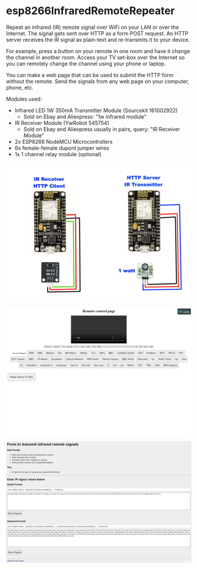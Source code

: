 # esp8266InfraredRemoteRepeater

Repeat an infrared (IR) remote signal over WiFi on your LAN or over the Internet.  The signal gets sent over HTTP as a form POST request.  An HTTP server receives the IR signal as plain-text and re-transmits it to your device.  

For example, press a button on your remote in one room and have it change the channel in another room.  Access your TV set-box over the Internet so you can remotely change the channel using your phone or laptop.

You can make a web page that can be used to submit the HTTP form without the remote.  Send the signals from any web page on your computer, phone, etc.

Modules used:
* Infrared LED 1W 350mA Transmitter Module (Sourcekit 161002922)
  * Sold on Ebay and Aliexpress: "1w infrared module"
* IR Receiver Module (YwRobot 545754)
  * Sold on Ebay and Aliexpress usually in pairs, query: "IR Receiver Module"
* 2x ESP8266 NodeMCU Microcontrollers
* 6x female-female dupont jumper wires
* 1x 1 channel relay module (optional)

<kbd>![alt text](esp8266-infrared-wifi-http-repeater-diagram.jpg)</kbd>

<kbd>![alt text](web-interface-screenshot.png)</kbd>

<kbd>![alt text](esp8266-web-server-screenshot.png)</kbd>
